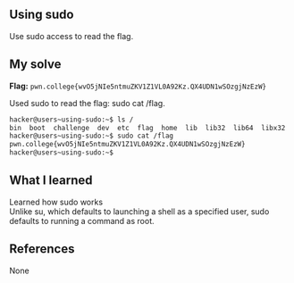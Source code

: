 ## Using sudo 
Use sudo access to read the flag.

## My solve
**Flag:** `pwn.college{wvO5jNIe5ntmuZKV1Z1VL0A92Kz.QX4UDN1wSOzgjNzEzW}`

Used  sudo to read the flag: sudo cat /flag.

```bash
hacker@users~using-sudo:~$ ls /
bin  boot  challenge  dev  etc  flag  home  lib  lib32  lib64  libx32  media  mnt  nix  opt  proc  root  run  sbin  srv  sys  tmp  usr  var
hacker@users~using-sudo:~$ sudo cat /flag
pwn.college{wvO5jNIe5ntmuZKV1Z1VL0A92Kz.QX4UDN1wSOzgjNzEzW}
hacker@users~using-sudo:~$
```

## What I learned 
Learned how sudo works <br>
Unlike su, which defaults to launching a shell as a specified user, sudo defaults to running a command as root.

## References 
None

